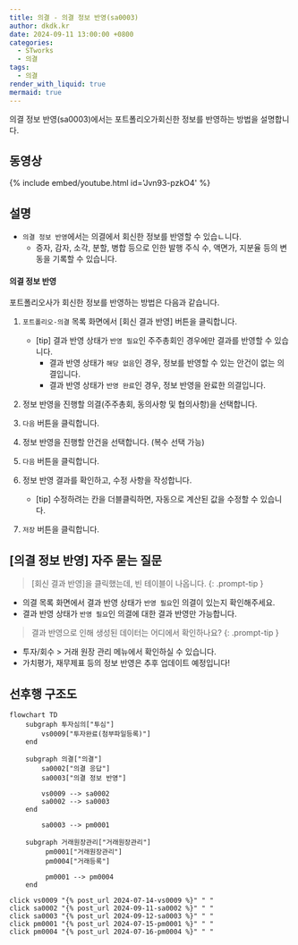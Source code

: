 ```yaml
---
title: 의결 - 의결 정보 반영(sa0003)
author: dkdk.kr
date: 2024-09-11 13:00:00 +0800
categories:
  - STworks
  - 의결
tags:
  - 의결
render_with_liquid: true
mermaid: true
---
```


의결 정보 반영(sa0003)에서는 포트폴리오가회신한 정보를 반영하는 방법을 설명합니다.

## 동영상

{% include embed/youtube.html id='Jvn93-pzkO4' %}

## 설명
- `의결 정보 반영`에서는 의결에서 회신한 정보를 반영할 수 있습ㄴ니다.
	- 증자, 감자, 소각, 분할, 병합 등으로 인한 발행 주식 수, 액면가, 지분율 등의 변동을 기록할 수 있습니다.

#### 의결 정보 반영
포트폴리오사가 회신한 정보를 반영하는 방법은 다음과 같습니다.

1. `포트폴리오-의결` 목록 화면에서 [회신 결과 반영] 버튼을 클릭합니다.
	- [tip] 결과 반영 상태가 `반영 필요`인 주주총회인 경우에만 결과를 반영할 수 있습니다.
		- 결과 반영 상태가 `해당 없음`인 경우, 정보를 반영할 수 있는 안건이 없는 의결입니다.
		- 결과 반영 상태가 `반영 완료`인 경우, 정보 반영을 완료한 의결입니다.

2. 정보 반영을 진행할 의결(주주총회, 동의사항 및 협의사항)을 선택합니다.
3. `다음` 버튼을 클릭합니다.
4. 정보 반영을 진행할 안건을 선택합니다. (복수 선택 가능)
5. `다음` 버튼을 클릭합니다.
6. 정보 반영 결과를 확인하고, 수정 사항을 작성합니다.
	- [tip] 수정하려는 칸을 더블클릭하면, 자동으로 계산된 값을 수정할 수 있습니다.
7. `저장` 버튼을 클릭합니다.

## [의결 정보 반영] 자주 묻는 질문

> [회신 결과 반영]을 클릭했는데, 빈 테이블이 나옵니다.
{: .prompt-tip }
- 의결 목록 화면에서 결과 반영 상태가 `반영 필요`인 의결이 있는지 확인해주세요.
- 결과 반영 상태가 `반영 필요`인 의결에 대한 결과 반영만 가능합니다.

> 결과 반영으로 인해 생성된 데이터는 어디에서 확인하나요?
{: .prompt-tip }
- 투자/회수 > 거래 원장 관리 메뉴에서 확인하실 수 있습니다.
- 가치평가, 재무제표 등의 정보 반영은 추후 업데이트 예정입니다!


## 선후행 구조도

```mermaid
flowchart TD
    subgraph 투자심의["투심"]
        vs0009["투자완료(첨부파일등록)"]
    end

    subgraph 의결["의결"]
        sa0002["의결 응답"]
        sa0003["의결 정보 반영"]

        vs0009 --> sa0002
        sa0002 --> sa0003
    end

        sa0003 --> pm0001

    subgraph 거래원장관리["거래원장관리"]
         pm0001["거래원장관리"]
		 pm0004["거래등록"]

         pm0001 --> pm0004
    end

click vs0009 "{% post_url 2024-07-14-vs0009 %}" " "
click sa0002 "{% post_url 2024-09-11-sa0002 %}" " "
click sa0003 "{% post_url 2024-09-12-sa0003 %}" " "
click pm0001 "{% post_url 2024-07-15-pm0001 %}" " "
click pm0004 "{% post_url 2024-07-16-pm0004 %}" " "



```